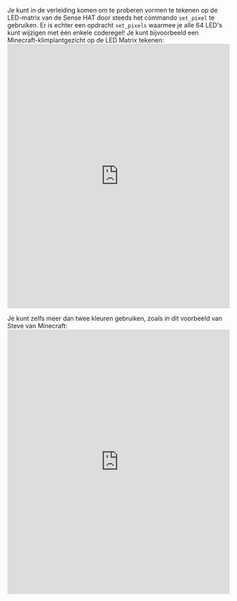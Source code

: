 Je kunt in de verleiding komen om te proberen vormen te tekenen op de LED-matrix van de Sense HAT door steeds het commando `set_pixel` te gebruiken. Er is echter een opdracht `set_pixels` waarmee je alle 64 LED's kunt wijzigen met één enkele coderegel! Je kunt bijvoorbeeld een Minecraft-klimplantgezicht op de LED Matrix tekenen: <iframe src="https://trinket.io/embed/python/603006f3b3" width="100%" height="600" frameborder="0" marginwidth="0" marginheight="0" allowfullscreen mark="crwd-mark"></iframe>

Je kunt zelfs meer dan twee kleuren gebruiken, zoals in dit voorbeeld van Steve van Minecraft: <iframe src="https://trinket.io/embed/python/fb52b2bf3d" width="100%" height="600" frameborder="0" marginwidth="0" marginheight="0" allowfullscreen mark="crwd-mark"></iframe>
